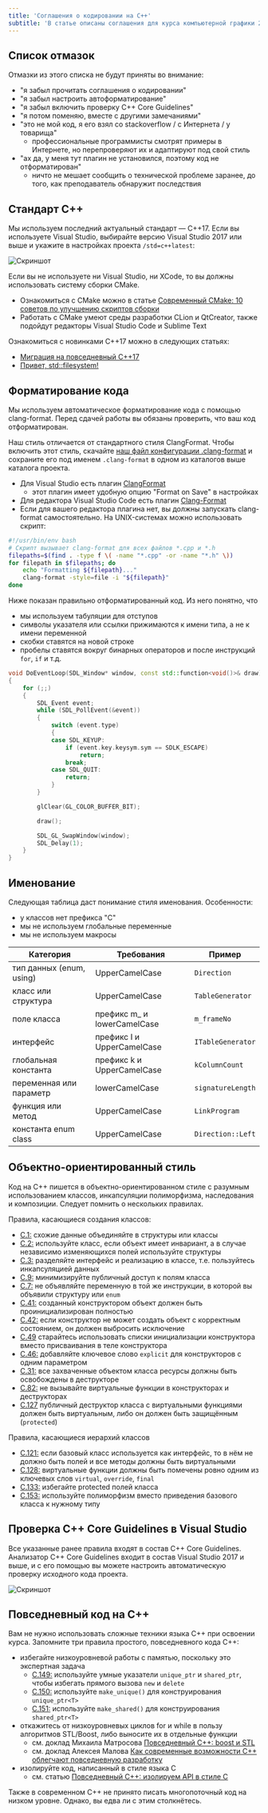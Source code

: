 ```yaml
---
title: 'Соглашения о кодировании на C++'
subtitle: 'В статье описаны соглашения для курса компьютерной графики 2017 года'
---
```


## Список отмазок

Отмазки из этого списка не будут приняты во внимание:

- "я забыл прочитать соглашения о кодировании"
- "я забыл настроить автоформатирование"
- "я забыл включить проверку C++ Core Guidelines"
- "я потом поменяю, вместе с другими замечаниями"
- "это не мой код, я его взял со stackoverflow / с Интернета / у товарища"
    - профессиональные программисты смотрят примеры в Интернете, но перепроверяют их и адаптируют под свой стиль
- "ах да, у меня тут плагин не установился, поэтому код не отформатирован"
    - ничто не мешает сообщить о технической проблеме заранее, до того, как преподаватель обнаружит последствия

## Стандарт C++

Мы используем последний актуальный стандарт — C++17. Если вы используете Visual Studio, выбирайте версию Visual Studio 2017 или выше и укажите в настройках проекта `/std=c++latest`:

![Скриншот](img/setup/vclangsettings.png)

Если вы не используете ни Visual Studio, ни XCode, то вы должны использовать систему сборки CMake.

- Ознакомиться с CMake можно в статье [Современный CMake: 10 советов по улучшению скриптов сборки](https://habrahabr.ru/post/330902/)
- Работать с CMake умеют среды разработки CLion и QtCreator, также подойдут редакторы Visual Studio Code и Sublime Text

Ознакомиться с новинками C++17 можно в следующих статьях:

- [Миграция на повседневный C++17](/cxx/cxx17)
- [Привет, std::filesystem!](https://medium.com/@sshambir/%D0%BF%D1%80%D0%B8%D0%B2%D0%B5%D1%82-std-filesystem-4c7ed50d5634)

## Форматирование кода

Мы используем автоматическое форматирование кода с помощью clang-format. Перед сдачей работы вы обязаны проверить, что ваш код отформатирован.

Наш стиль отличается от стандартного стиля ClangFormat. Чтобы включить этот стиль, скачайте [наш файл конфигурации .clang-format](https://gist.github.com/sergey-shambir/2615539b624758270ec70b1aa9a61bc2) и сохраните его под именем `.clang-format` в одном из каталогов выше каталога проекта.

- Для Visual Studio есть плагин [ClangFormat](https://marketplace.visualstudio.com/items?itemName=HansWennborg.ClangFormat)
    - этот плагин имеет удобную опцию "Format on Save" в настройках
- Для редактора Visual Studio Code есть плагин [Clang-Format](https://marketplace.visualstudio.com/items?itemName=xaver.clang-format)
- Если для вашего редактора плагина нет, вы должны запускать clang-format самостоятельно. На UNIX-системах можно использовать скрипт:

```bash
#!/usr/bin/env bash
# Скрипт вызывает clang-format для всех файлов *.cpp и *.h
filepaths=$(find . -type f \( -name "*.cpp" -or -name "*.h" \))
for filepath in $filepaths; do
    echo "Formatting ${filepath}..."
    clang-format -style=file -i "${filepath}"
done
```

Ниже показан правильно отформатированный код. Из него понятно, что

- мы используем табуляции для отступов
- символы указателя или ссылки прижимаются к имени типа, а не к имени переменной
- скобки ставятся на новой строке
- пробелы ставятся вокруг бинарных операторов и после инструкций `for`, `if` и т.д.

```cpp
void DoEventLoop(SDL_Window* window, const std::function<void()>& draw)
{
	for (;;)
	{
		SDL_Event event;
		while (SDL_PollEvent(&event))
		{
			switch (event.type)
			{
			case SDL_KEYUP:
				if (event.key.keysym.sym == SDLK_ESCAPE)
					return;
				break;
			case SDL_QUIT:
				return;
			}
		}

		glClear(GL_COLOR_BUFFER_BIT);

		draw();

		SDL_GL_SwapWindow(window);
		SDL_Delay(1);
	}
}
```

## Именование

Следующая таблица даст понимание стиля именования. Особенности:

- у классов нет префикса "C"
- мы не используем глобальные переменные
- мы не используем макросы

| Категория                | Требования                  | Пример            |
|--------------------------|-----------------------------|-------------------|
| тип данных (enum, using) | UpperCamelCase              | `Direction`       |
| класс или структура      | UpperCamelCase              | `TableGenerator`  |
| поле класса              | префикс m_ и lowerCamelCase | `m_frameNo`       |
| интерфейс                | префикс I и UpperCamelCase  | `ITableGenerator` |
| глобальная константа     | префикс k и UpperCamelCase  | `kColumnCount`    |
| переменная или параметр  | lowerCamelCase              | `signatureLength` |
| функция или метод        | UpperCamelCase              | `LinkProgram`     |
| константа enum class     | UpperCamelCase              | `Direction::Left` |

## Объектно-ориентированный стиль

Код на C++ пишется в объектно-ориентированном стиле с разумным использованием классов, инкапсуляции полиморфизма, наследования и композиции. Следует помнить о нескольких правилах.

Правила, касающиеся создания классов:

- [C.1:](https://isocpp.github.io/CppCoreGuidelines/CppCoreGuidelines#c1-organize-related-data-into-structures-structs-or-classes) схожие данные объединяйте в структуры или классы
- [C.2:](https://isocpp.github.io/CppCoreGuidelines/CppCoreGuidelines#c2-use-class-if-the-class-has-an-invariant-use-struct-if-the-data-members-can-vary-independently) используйте класс, если объект имеет инвариант, а в случае независимо изменяющихся полей используйте структуры
- [C.3:](https://isocpp.github.io/CppCoreGuidelines/CppCoreGuidelines#c3-represent-the-distinction-between-an-interface-and-an-implementation-using-a-class) разделяйте интерфейс и реализацию в классе, т.е. пользуйтесь инкапсуляцией данных
- [C.9:](https://isocpp.github.io/CppCoreGuidelines/CppCoreGuidelines#Rc-private) минимизируйте публичный доступ к полям класса
- [C.7:](https://isocpp.github.io/CppCoreGuidelines/CppCoreGuidelines#Rc-standalone) не объявляйте переменную в той же инструкции, в которой вы объявили структуру или `enum`
- [C.41:](https://isocpp.github.io/CppCoreGuidelines/CppCoreGuidelines#Rc-complete) созданный конструктором объект должен быть проинициализирован полностью
- [C.42:](https://isocpp.github.io/CppCoreGuidelines/CppCoreGuidelines#Rc-throw) если конструктор не может создать объект с корректным состоянием, он должен выбросить исключение
- [C.49](https://isocpp.github.io/CppCoreGuidelines/CppCoreGuidelines#Rc-initialize) старайтесь использовать списки инициализации конструктора вместо присваивания в теле конструктора
- [C.46:](https://isocpp.github.io/CppCoreGuidelines/CppCoreGuidelines#Rc-explicit) добавляйте ключевое слово `explicit` для конструкторов с одним параметром
- [C.31:](https://isocpp.github.io/CppCoreGuidelines/CppCoreGuidelines#Rc-dtor-release) все захваченные объектом класса ресурсы должны быть освобождены в деструкторе
- [C.82:](https://isocpp.github.io/CppCoreGuidelines/CppCoreGuidelines#Rc-ctor-virtual) не вызывайте виртуальные функции в конструкторах и деструкторах
- [C.127](https://isocpp.github.io/CppCoreGuidelines/CppCoreGuidelines#Rh-dtor) публичный деструктор класса с виртуальными функциями должен быть виртуальным, либо он должен быть защищённым (`protected`)

Правила, касающиеся иерархий классов

- [C.121:](https://isocpp.github.io/CppCoreGuidelines/CppCoreGuidelines#Rh-abstract) если базовый класс используется как интерфейс, то в нём не должно быть полей и все методы должны быть виртуальными
- [C.128:](https://isocpp.github.io/CppCoreGuidelines/CppCoreGuidelines#Rh-override) виртуальные функции должны быть помечены ровно одним из ключевых слов `virtual`, `override`, `final`
- [C.133:](https://isocpp.github.io/CppCoreGuidelines/CppCoreGuidelines#Rh-protected) избегайте protected полей класса
- [C.153:](https://isocpp.github.io/CppCoreGuidelines/CppCoreGuidelines#Rh-use-virtual) используйте полиморфизм вместо приведения базового класса к нужному типу

## Проверка C++ Core Guidelines в Visual Studio

Все указанные ранее правила входят в состав C++ Core Guidelines. Анализатор C++ Core Guidelines входит в состав Visual Studio 2017 и выше, и с его помощью вы можете настроить автоматическую проверку исходного кода проекта.

![Скриншот](img/setup/vscoreguidelines.png)

## Повседневный код на C++

Вам не нужно использовать сложные техники языка C++ при освоении курса. Запомните три правила простого, повседневного кода C++:

- избегайте низкоуровневой работы с памятью, поскольку это экспертная задача
    - [C.149:](https://isocpp.github.io/CppCoreGuidelines/CppCoreGuidelines#Rh-smart) используйте умные указатели `unique_ptr` и `shared_ptr`, чтобы избегать прямого вызова `new` и `delete`
    - [C.150:](https://isocpp.github.io/CppCoreGuidelines/CppCoreGuidelines#Rh-make_unique) используйте `make_unique()` для конструирования `unique_ptr<T>`
    - [C.151:](https://isocpp.github.io/CppCoreGuidelines/CppCoreGuidelines#Rh-make_shared) используйте `make_shared()` для конструирования `shared_ptr<T>`
- откажитесь от низкоуровневых циклов for и while в пользу алгоритмов STL/Boost, либо выносите их в отдельные функции
    - см. доклад Михаила Матросова [Повседневный С++: boost и STL](http://cpp-russia.ru/?page_id=999)
    - см. доклад Алексея Малова [Как современные возможности C++ облегчают повседневную разработку](http://cpp-russia.ru/?p=1352)
- изолируйте код, написанный в стиле языка C
    - см. статью [Повседневный C++: изолируем API в стиле C](https://habrahabr.ru/post/331100/)

Также в современном C++ не принято писать многопоточный код на низком уровне. Однако, вы едва ли с этим столкнётесь.
